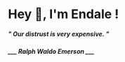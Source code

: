 <h1 title="head"> Hey 👋, I'm Endale !</h1>

**<h5><i>" Our distrust is very expensive. "</i></h5>**

*<b>___ Ralph Waldo Emerson ___</b>*
